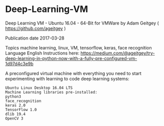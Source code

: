 # Deep-Learning-VM
Deep Learning VM - Ubuntu 16.04 - 64-Bit for VMWare by Adam Geitgey ( https://github.com/ageitgey )

Publication date 2017-03-28

Topics machine learning, linux, VM, tensorflow, keras, face recognition
Language English
Instructions here: https://medium.com/@ageitgey/try-deep-learning-in-python-now-with-a-fully-pre-configured-vm-1d97d4c3e9b

A preconfigured virtual machine with everything you need to start experimenting with learning to code deep learning systems:

    Ubuntu Linux Desktop 16.04 LTS
    Machine Learning libraries pre-installed:
    python3
    face_recognition
    keras 2.0
    TensorFlow 1.0
    dlib 19.4
    OpenCV 3


